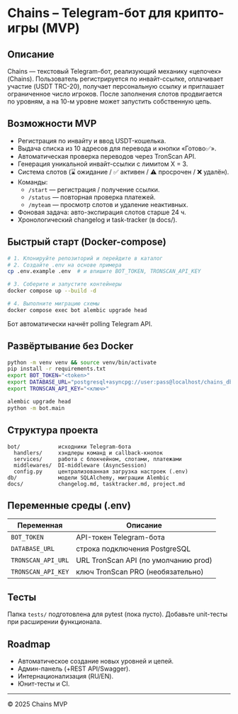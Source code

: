 # Chains – Telegram-бот для крипто-игры (MVP)

## Описание
Chains — текстовый Telegram-бот, реализующий механику «цепочек» (Chains). Пользователь регистрируется по инвайт-ссылке, оплачивает участие (USDT TRC-20), получает персональную ссылку и приглашает ограниченное число игроков. После заполнения слотов продвигается по уровням, а на 10-м уровне может запустить собственную цепь.

## Возможности MVP
* Регистрация по инвайту и ввод USDT-кошелька.
* Выдача списка из 10 адресов для перевода и кнопки «Готово✅».
* Автоматическая проверка переводов через TronScan API.
* Генерация уникальной инвайт-ссылки c лимитом X = 3.
* Система слотов (⌛ ожидание / ✅ активен / ⚠️ просрочен / ❌ удалён).
* Команды:
  * `/start` — регистрация / получение ссылки.
  * `/status` — повторная проверка платежей.
  * `/myteam` — просмотр слотов и удаление неактивных.
* Фоновая задача: авто-экспирация слотов старше 24 ч.
* Хронологический changelog и task-tracker (в docs/).

## Быстрый старт (Docker-compose)
```bash
# 1. Клонируйте репозиторий и перейдите в каталог
# 2. Создайте .env на основе примера
cp .env.example .env  # и впишите BOT_TOKEN, TRONSCAN_API_KEY

# 3. Соберите и запустите контейнеры
docker compose up --build -d

# 4. Выполните миграцию схемы
docker compose exec bot alembic upgrade head
```

Бот автоматически начнёт polling Telegram API.

## Развёртывание без Docker
```bash
python -m venv venv && source venv/bin/activate
pip install -r requirements.txt
export BOT_TOKEN="<token>"
export DATABASE_URL="postgresql+asyncpg://user:pass@localhost/chains_db"
export TRONSCAN_API_KEY="<ключ>"

alembic upgrade head
python -m bot.main
```

## Структура проекта
```
bot/            исходники Telegram-бота
  handlers/     хэндлеры команд и callback-кнопок
  services/     работа с блокчейном, слотами, платежами
  middlewares/  DI-middleware (AsyncSession)
  config.py     централизованная загрузка настроек (.env)
db/             модели SQLAlchemy, миграции Alembic
docs/           changelog.md, tasktracker.md, project.md
```

## Переменные среды (.env)
| Переменная             | Описание                             |
|------------------------|--------------------------------------|
| `BOT_TOKEN`            | API-токен Telegram-бота              |
| `DATABASE_URL`         | строка подключения PostgreSQL        |
| `TRONSCAN_API_URL`     | URL TronScan API (по умолчанию prod) |
| `TRONSCAN_API_KEY`     | ключ TronScan PRO (необязательно)    |

## Тесты
Папка `tests/` подготовлена для pytest (пока пусто). Добавьте unit-тесты при расширении функционала.

## Roadmap
* Автоматическое создание новых уровней и цепей.
* Админ-панель (+REST API/Swagger).
* Интернационализация (RU/EN).
* Юнит-тесты и CI.

---
© 2025  Chains MVP 